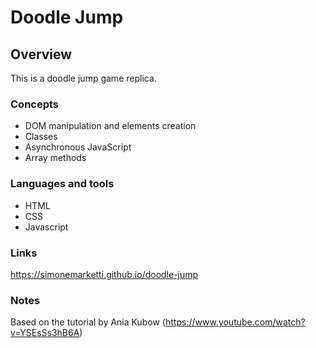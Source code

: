 # Doodle Jump

## Overview

This is a doodle jump game replica.

### Concepts

- DOM manipulation and elements creation
- Classes
- Asynchronous JavaScript
- Array methods

### Languages and tools

- HTML
- CSS
- Javascript

### Links

https://simonemarketti.github.io/doodle-jump

### Notes

Based on the tutorial by Ania Kubow (https://www.youtube.com/watch?v=YSEsSs3hB6A)
